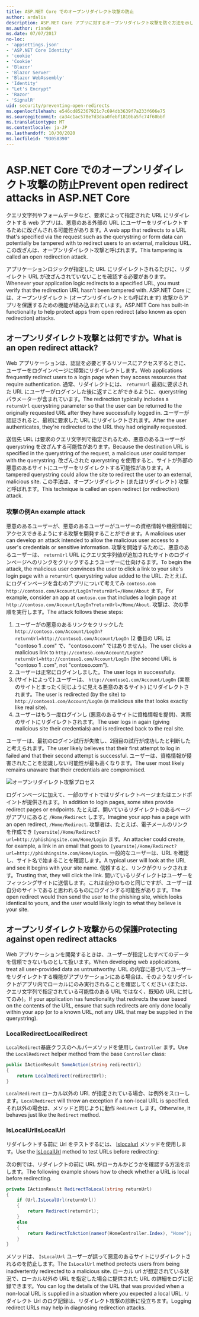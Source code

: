 ```yaml
---
title: ASP.NET Core でのオープンリダイレクト攻撃の防止
author: ardalis
description: ASP.NET Core アプリに対するオープンリダイレクト攻撃を防ぐ方法を示します。
ms.author: riande
ms.date: 07/07/2017
no-loc:
- 'appsettings.json'
- 'ASP.NET Core Identity'
- 'cookie'
- 'Cookie'
- 'Blazor'
- 'Blazor Server'
- 'Blazor WebAssembly'
- 'Identity'
- "Let's Encrypt"
- 'Razor'
- 'SignalR'
uid: security/preventing-open-redirects
ms.openlocfilehash: e546cd852367921c7c694db3639f7a233f606e75
ms.sourcegitcommit: ca34c1ac578e7d3daa0febf1810ba5fc74f60bbf
ms.translationtype: MT
ms.contentlocale: ja-JP
ms.lasthandoff: 10/30/2020
ms.locfileid: "93058390"
---
```

# <a name="prevent-open-redirect-attacks-in-aspnet-core"></a><span data-ttu-id="8c76c-103">ASP.NET Core でのオープンリダイレクト攻撃の防止</span><span class="sxs-lookup"><span data-stu-id="8c76c-103">Prevent open redirect attacks in ASP.NET Core</span></span>

<span data-ttu-id="8c76c-104">クエリ文字列やフォームデータなど、要求によって指定された URL にリダイレクトする web アプリは、悪意のある外部の URL にユーザーをリダイレクトするために改ざんされる可能性があります。</span><span class="sxs-lookup"><span data-stu-id="8c76c-104">A web app that redirects to a URL that's specified via the request such as the querystring or form data can potentially be tampered with to redirect users to an external, malicious URL.</span></span> <span data-ttu-id="8c76c-105">この改ざんは、オープンリダイレクト攻撃と呼ばれます。</span><span class="sxs-lookup"><span data-stu-id="8c76c-105">This tampering is called an open redirection attack.</span></span>

<span data-ttu-id="8c76c-106">アプリケーションロジックが指定した URL にリダイレクトされるたびに、リダイレクト URL が改ざんされていないことを確認する必要があります。</span><span class="sxs-lookup"><span data-stu-id="8c76c-106">Whenever your application logic redirects to a specified URL, you must verify that the redirection URL hasn't been tampered with.</span></span> <span data-ttu-id="8c76c-107">ASP.NET Core には、オープンリダイレクト (オープンリダイレクトとも呼ばれます) 攻撃からアプリを保護するための機能が組み込まれています。</span><span class="sxs-lookup"><span data-stu-id="8c76c-107">ASP.NET Core has built-in functionality to help protect apps from open redirect (also known as open redirection) attacks.</span></span>

## <a name="what-is-an-open-redirect-attack"></a><span data-ttu-id="8c76c-108">オープンリダイレクト攻撃とは何ですか。</span><span class="sxs-lookup"><span data-stu-id="8c76c-108">What is an open redirect attack?</span></span>

<span data-ttu-id="8c76c-109">Web アプリケーションは、認証を必要とするリソースにアクセスするときに、ユーザーをログインページに頻繁にリダイレクトします。</span><span class="sxs-lookup"><span data-stu-id="8c76c-109">Web applications frequently redirect users to a login page when they access resources that require authentication.</span></span> <span data-ttu-id="8c76c-110">通常、リダイレクトには、 `returnUrl` 最初に要求された URL にユーザーがログインした後に返すことができるように、querystring パラメーターが含まれています。</span><span class="sxs-lookup"><span data-stu-id="8c76c-110">The redirection typically includes a `returnUrl` querystring parameter so that the user can be returned to the originally requested URL after they have successfully logged in.</span></span> <span data-ttu-id="8c76c-111">ユーザーが認証されると、最初に要求した URL にリダイレクトされます。</span><span class="sxs-lookup"><span data-stu-id="8c76c-111">After the user authenticates, they're redirected to the URL they had originally requested.</span></span>

<span data-ttu-id="8c76c-112">送信先 URL は要求のクエリ文字列で指定されるため、悪意のあるユーザーが querystring を改ざんする可能性があります。</span><span class="sxs-lookup"><span data-stu-id="8c76c-112">Because the destination URL is specified in the querystring of the request, a malicious user could tamper with the querystring.</span></span> <span data-ttu-id="8c76c-113">改ざんされた querystring を使用すると、サイトが外部の悪意のあるサイトにユーザーをリダイレクトする可能性があります。</span><span class="sxs-lookup"><span data-stu-id="8c76c-113">A tampered querystring could allow the site to redirect the user to an external, malicious site.</span></span> <span data-ttu-id="8c76c-114">この手法は、オープンリダイレクト (またはリダイレクト) 攻撃と呼ばれます。</span><span class="sxs-lookup"><span data-stu-id="8c76c-114">This technique is called an open redirect (or redirection) attack.</span></span>

### <a name="an-example-attack"></a><span data-ttu-id="8c76c-115">攻撃の例</span><span class="sxs-lookup"><span data-stu-id="8c76c-115">An example attack</span></span>

<span data-ttu-id="8c76c-116">悪意のあるユーザーが、悪意のあるユーザーがユーザーの資格情報や機密情報にアクセスできるようにする攻撃を開発することができます。</span><span class="sxs-lookup"><span data-stu-id="8c76c-116">A malicious user can develop an attack intended to allow the malicious user access to a user's credentials or sensitive information.</span></span> <span data-ttu-id="8c76c-117">攻撃を開始するために、悪意のあるユーザーは、 `returnUrl` URL にクエリ文字列値が追加されたサイトのログインページへのリンクをクリックするようユーザーに仕向けるます。</span><span class="sxs-lookup"><span data-stu-id="8c76c-117">To begin the attack, the malicious user convinces the user to click a link to your site's login page with a `returnUrl` querystring value added to the URL.</span></span> <span data-ttu-id="8c76c-118">たとえば、にログインページを含むのアプリについて考えてみ `contoso.com` `http://contoso.com/Account/LogOn?returnUrl=/Home/About` ます。</span><span class="sxs-lookup"><span data-stu-id="8c76c-118">For example, consider an app at `contoso.com` that includes a login page at `http://contoso.com/Account/LogOn?returnUrl=/Home/About`.</span></span> <span data-ttu-id="8c76c-119">攻撃は、次の手順を実行します。</span><span class="sxs-lookup"><span data-stu-id="8c76c-119">The attack follows these steps:</span></span>

1. <span data-ttu-id="8c76c-120">ユーザーがの悪意のあるリンクをクリックした `http://contoso.com/Account/LogOn?returnUrl=http://contoso1.com/Account/LogOn` (2 番目の URL は "contoso **1** .com" で、"contoso.com" ではありません)。</span><span class="sxs-lookup"><span data-stu-id="8c76c-120">The user clicks a malicious link to `http://contoso.com/Account/LogOn?returnUrl=http://contoso1.com/Account/LogOn` (the second URL is "contoso **1** .com", not "contoso.com").</span></span>
2. <span data-ttu-id="8c76c-121">ユーザーは正常にログインしました。</span><span class="sxs-lookup"><span data-stu-id="8c76c-121">The user logs in successfully.</span></span>
3. <span data-ttu-id="8c76c-122">(サイトによって) ユーザーは、 `http://contoso1.com/Account/LogOn` (実際のサイトとまったく同じように見える悪意のあるサイト) にリダイレクトされます。</span><span class="sxs-lookup"><span data-stu-id="8c76c-122">The user is redirected (by the site) to `http://contoso1.com/Account/LogOn` (a malicious site that looks exactly like real site).</span></span>
4. <span data-ttu-id="8c76c-123">ユーザーはもう一度ログインし (悪意のあるサイトに資格情報を提供)、実際のサイトにリダイレクトされます。</span><span class="sxs-lookup"><span data-stu-id="8c76c-123">The user logs in again (giving malicious site their credentials) and is redirected back to the real site.</span></span>

<span data-ttu-id="8c76c-124">ユーザーは、最初のログイン試行が失敗し、2回目の試行が成功したと判断したと考えられます。</span><span class="sxs-lookup"><span data-stu-id="8c76c-124">The user likely believes that their first attempt to log in failed and that their second attempt is successful.</span></span> <span data-ttu-id="8c76c-125">ユーザーは、資格情報が侵害されたことを認識しない可能性が最も高くなります。</span><span class="sxs-lookup"><span data-stu-id="8c76c-125">The user most likely remains unaware that their credentials are compromised.</span></span>

![オープンリダイレクト攻撃プロセス](preventing-open-redirects/_static/open-redirection-attack-process.png)

<span data-ttu-id="8c76c-127">ログインページに加えて、一部のサイトではリダイレクトページまたはエンドポイントが提供されます。</span><span class="sxs-lookup"><span data-stu-id="8c76c-127">In addition to login pages, some sites provide redirect pages or endpoints.</span></span> <span data-ttu-id="8c76c-128">たとえば、開いているリダイレクトのあるページがアプリにあると `/Home/Redirect` します。</span><span class="sxs-lookup"><span data-stu-id="8c76c-128">Imagine your app has a page with an open redirect, `/Home/Redirect`.</span></span> <span data-ttu-id="8c76c-129">攻撃者は、たとえば、電子メールのリンクを作成でき `[yoursite]/Home/Redirect?url=http://phishingsite.com/Home/Login` ます。</span><span class="sxs-lookup"><span data-stu-id="8c76c-129">An attacker could create, for example, a link in an email that goes to `[yoursite]/Home/Redirect?url=http://phishingsite.com/Home/Login`.</span></span> <span data-ttu-id="8c76c-130">一般的なユーザーは、URL を確認し、サイト名で始まることを確認します。</span><span class="sxs-lookup"><span data-stu-id="8c76c-130">A typical user will look at the URL and see it begins with your site name.</span></span> <span data-ttu-id="8c76c-131">信頼すると、リンクがクリックされます。</span><span class="sxs-lookup"><span data-stu-id="8c76c-131">Trusting that, they will click the link.</span></span> <span data-ttu-id="8c76c-132">開いているリダイレクトはユーザーをフィッシングサイトに送信します。これは自分のものと同じですが、ユーザーは自分のサイトであると思われるものにログインする可能性があります。</span><span class="sxs-lookup"><span data-stu-id="8c76c-132">The open redirect would then send the user to the phishing site, which looks identical to yours, and the user would likely login to what they believe is your site.</span></span>

## <a name="protecting-against-open-redirect-attacks"></a><span data-ttu-id="8c76c-133">オープンリダイレクト攻撃からの保護</span><span class="sxs-lookup"><span data-stu-id="8c76c-133">Protecting against open redirect attacks</span></span>

<span data-ttu-id="8c76c-134">Web アプリケーションを開発するときは、ユーザーが指定したすべてのデータを信頼できないものとして扱います。</span><span class="sxs-lookup"><span data-stu-id="8c76c-134">When developing web applications, treat all user-provided data as untrustworthy.</span></span> <span data-ttu-id="8c76c-135">URL の内容に基づいてユーザーをリダイレクトする機能がアプリケーションにある場合は、そのようなリダイレクトがアプリ内でローカルにのみ実行されることを確認してください (または、クエリ文字列で指定されている可能性のある URL ではなく、既知の URL に対してのみ)。</span><span class="sxs-lookup"><span data-stu-id="8c76c-135">If your application has functionality that redirects the user based on the contents of the URL,  ensure that such redirects are only done locally within your app (or to a known URL, not any URL that may be supplied in the querystring).</span></span>

### <a name="localredirect"></a><span data-ttu-id="8c76c-136">LocalRedirect</span><span class="sxs-lookup"><span data-stu-id="8c76c-136">LocalRedirect</span></span>

<span data-ttu-id="8c76c-137">`LocalRedirect`基底クラスのヘルパーメソッドを使用し `Controller` ます。</span><span class="sxs-lookup"><span data-stu-id="8c76c-137">Use the `LocalRedirect` helper method from the base `Controller` class:</span></span>

```csharp
public IActionResult SomeAction(string redirectUrl)
{
    return LocalRedirect(redirectUrl);
}
```

<span data-ttu-id="8c76c-138">`LocalRedirect` ローカル以外の URL が指定されている場合、は例外をスローします。</span><span class="sxs-lookup"><span data-stu-id="8c76c-138">`LocalRedirect` will throw an exception if a non-local URL is specified.</span></span> <span data-ttu-id="8c76c-139">それ以外の場合は、メソッドと同じように動作 `Redirect` します。</span><span class="sxs-lookup"><span data-stu-id="8c76c-139">Otherwise, it behaves just like the `Redirect` method.</span></span>

### <a name="islocalurl"></a><span data-ttu-id="8c76c-140">IsLocalUrl</span><span class="sxs-lookup"><span data-stu-id="8c76c-140">IsLocalUrl</span></span>

<span data-ttu-id="8c76c-141">リダイレクトする前に Url をテストするには、 [Islocalurl](/dotnet/api/Microsoft.AspNetCore.Mvc.IUrlHelper.islocalurl#Microsoft_AspNetCore_Mvc_IUrlHelper_IsLocalUrl_System_String_) メソッドを使用します。</span><span class="sxs-lookup"><span data-stu-id="8c76c-141">Use the [IsLocalUrl](/dotnet/api/Microsoft.AspNetCore.Mvc.IUrlHelper.islocalurl#Microsoft_AspNetCore_Mvc_IUrlHelper_IsLocalUrl_System_String_) method to test URLs before redirecting:</span></span>

<span data-ttu-id="8c76c-142">次の例では、リダイレクトの前に URL がローカルかどうかを確認する方法を示します。</span><span class="sxs-lookup"><span data-stu-id="8c76c-142">The following example shows how to check whether a URL is local before redirecting.</span></span>

```csharp
private IActionResult RedirectToLocal(string returnUrl)
{
    if (Url.IsLocalUrl(returnUrl))
    {
        return Redirect(returnUrl);
    }
    else
    {
        return RedirectToAction(nameof(HomeController.Index), "Home");
    }
}
```

<span data-ttu-id="8c76c-143">メソッドは、 `IsLocalUrl` ユーザーが誤って悪意のあるサイトにリダイレクトされるのを防止します。</span><span class="sxs-lookup"><span data-stu-id="8c76c-143">The `IsLocalUrl` method protects users from being inadvertently redirected to a malicious site.</span></span> <span data-ttu-id="8c76c-144">ローカル url が想定されている状況で、ローカル以外の URL を指定した場合に提供された URL の詳細をログに記録できます。</span><span class="sxs-lookup"><span data-stu-id="8c76c-144">You can log the details of the URL that was provided when a non-local URL is supplied in a situation where you expected a local URL.</span></span> <span data-ttu-id="8c76c-145">リダイレクト Url のログ記録は、リダイレクト攻撃の診断に役立ちます。</span><span class="sxs-lookup"><span data-stu-id="8c76c-145">Logging redirect URLs may help in diagnosing redirection attacks.</span></span>
